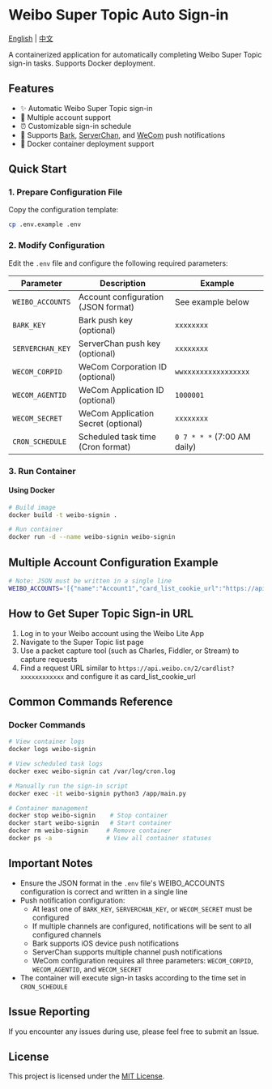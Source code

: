 # Weibo Super Topic Auto Sign-in

[English](./README.en.md) | [中文](./README.md)

A containerized application for automatically completing Weibo Super Topic sign-in tasks. Supports Docker deployment.

## Features

- ✨ Automatic Weibo Super Topic sign-in
- 👥 Multiple account support
- ⏰ Customizable sign-in schedule
- 📱 Supports [Bark](https://github.com/Finb/Bark), [ServerChan](https://sct.ftqq.com/), and [WeCom](https://work.weixin.qq.com/) push notifications
- 🐳 Docker container deployment support

## Quick Start

### 1. Prepare Configuration File

Copy the configuration template:
```bash
cp .env.example .env
```

### 2. Modify Configuration

Edit the `.env` file and configure the following required parameters:

| Parameter | Description | Example |
|-----------|-------------|---------|
| `WEIBO_ACCOUNTS` | Account configuration (JSON format) | See example below |
| `BARK_KEY` | Bark push key (optional) | `xxxxxxxx` |
| `SERVERCHAN_KEY` | ServerChan push key (optional) | `xxxxxxxx` |
| `WECOM_CORPID` | WeCom Corporation ID (optional) | `wwxxxxxxxxxxxxxxxx` |
| `WECOM_AGENTID` | WeCom Application ID (optional) | `1000001` |
| `WECOM_SECRET` | WeCom Application Secret (optional) | `xxxxxxxx` |
| `CRON_SCHEDULE` | Scheduled task time (Cron format) | `0 7 * * *` (7:00 AM daily) |

### 3. Run Container

#### Using Docker

```bash
# Build image
docker build -t weibo-signin .

# Run container
docker run -d --name weibo-signin weibo-signin
```

## Multiple Account Configuration Example

```bash
# Note: JSON must be written in a single line
WEIBO_ACCOUNTS='[{"name":"Account1","card_list_cookie_url":"https://api.weibo.cn/2/cardlist?xxx"},{"name":"Account2","card_list_cookie_url":"https://api.weibo.cn/2/cardlist?yyy"}]'
```

## How to Get Super Topic Sign-in URL

1. Log in to your Weibo account using the Weibo Lite App
2. Navigate to the Super Topic list page
3. Use a packet capture tool (such as Charles, Fiddler, or Stream) to capture requests
4. Find a request URL similar to `https://api.weibo.cn/2/cardlist?xxxxxxxxxxxx` and configure it as card_list_cookie_url

## Common Commands Reference

### Docker Commands

```bash
# View container logs
docker logs weibo-signin

# View scheduled task logs
docker exec weibo-signin cat /var/log/cron.log

# Manually run the sign-in script
docker exec -it weibo-signin python3 /app/main.py

# Container management
docker stop weibo-signin    # Stop container
docker start weibo-signin   # Start container
docker rm weibo-signin     # Remove container
docker ps -a               # View all container statuses
```

## Important Notes

- Ensure the JSON format in the `.env` file's WEIBO_ACCOUNTS configuration is correct and written in a single line
- Push notification configuration:
  - At least one of `BARK_KEY`, `SERVERCHAN_KEY`, or `WECOM_SECRET` must be configured
  - If multiple channels are configured, notifications will be sent to all configured channels
  - Bark supports iOS device push notifications
  - ServerChan supports multiple channel push notifications
  - WeCom configuration requires all three parameters: `WECOM_CORPID`, `WECOM_AGENTID`, and `WECOM_SECRET`
- The container will execute sign-in tasks according to the time set in `CRON_SCHEDULE`

## Issue Reporting

If you encounter any issues during use, please feel free to submit an Issue.

## License

This project is licensed under the [MIT License](./LICENSE). 